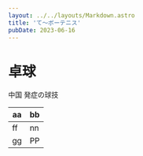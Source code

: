 ```yaml
---
layout: ../../layouts/Markdown.astro
title: 'て～ボーテニス'
pubDate: 2023-06-16
---
```


# 卓球 

中国 発症の球技

|aa|bb|
|-|-|
|ff|nn|
|gg|PP|
